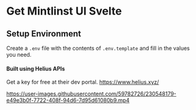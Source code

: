 # Get Mintlinst UI Svelte

## Setup Environment

Create a `.env` file with the contents of `.env.template` and fill in the values you need.

#### Built using Helius APIs
Get a key for free at their dev portal. 
https://www.helius.xyz/

https://user-images.githubusercontent.com/59782726/230548179-e49e3b0f-7722-408f-94d6-7d95d61080b9.mp4

